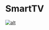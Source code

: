 # SmartTV
[![alt](https://drive.google.com/file/d/1jQ8aTnhCB4yC-5Nxajtqfx3RqnU0Am4Z/view?usp=sharing)](https://drive.google.com/uc?export=download&id=1jQ8aTnhCB4yC-5Nxajtqfx3RqnU0Am4Z)
